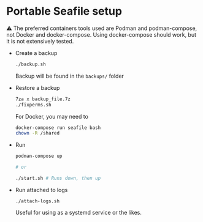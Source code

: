 # Portable Seafile setup


:warning: The preferred containers tools used are Podman and podman-compose, not
Docker and docker-compose. Using docker-compose should work, but it is not
extensively tested.


- Create a backup
  ```bash
  ./backup.sh
  ```
  Backup will be found in the `backups/` folder

- Restore a backup
  ```bash
  7za x backup_file.7z
  ./fixperms.sh
  ```

  For Docker, you may need to
  ```bash
  docker-compose run seafile bash
  chown -R /shared
  ```

- Run
  ```bash
  podman-compose up

  # or

  ./start.sh # Runs down, then up
  ```

- Run attached to logs
  ```
  ./attach-logs.sh
  ```
  Useful for using as a systemd service or the likes.
